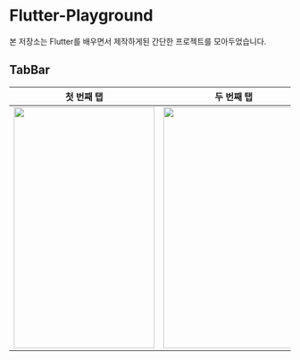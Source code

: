 # Flutter-Playground

본 저장소는 Flutter를 배우면서 제작하게된 간단한 프로젝트를 모아두었습니다.

## TabBar 

| 첫 번째 탭 | 두 번째 탭 | 세 번째 탭 |
|---|---|---|
<img width="252" height="432" src="https://github.com/himchan05/Flutter-Playground/assets/80749921/0c679d99-b9fa-4c3b-a672-43ccc77ff34f">|<img width="252" height="432" src="https://github.com/himchan05/Flutter-Playground/assets/80749921/c1767a99-db1b-4146-aea7-ef6ed6cdfd8d">|<img width="252" height="432" src="https://github.com/himchan05/Flutter-Playground/assets/80749921/2608aeab-952d-4663-8afb-6867c35c2330">|

